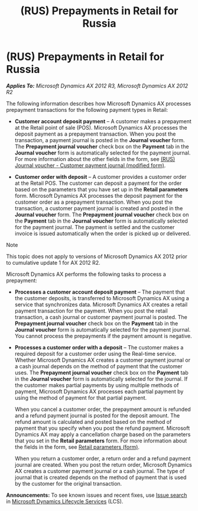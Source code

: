 ﻿---
title: (RUS) Prepayments in Retail for Russia
TOCTitle: (RUS) Prepayments in Retail for Russia
ms:assetid: c5588433-d198-4a3f-9a12-3c79a4293f06
ms:mtpsurl: https://technet.microsoft.com/en-us/library/Dn268486(v=AX.60)
ms:contentKeyID: 54917025
ms.date: 04/18/2014
mtps_version: v=AX.60
f1_keywords:
- Forms.LedgerJournalTransRDeferrals
- RU - 00037
- RU – 00019
- MsDynAx060.Forms.LedgerJournalTransRDeferrals
---

# (RUS) Prepayments in Retail for Russia 


_**Applies To:** Microsoft Dynamics AX 2012 R3, Microsoft Dynamics AX 2012 R2_

The following information describes how Microsoft Dynamics AX processes prepayment transactions for the following payment types in Retail:

  - **Customer account deposit payment** – A customer makes a prepayment at the Retail point of sale (POS). Microsoft Dynamics AX processes the deposit payment as a prepayment transaction. When you post the transaction, a payment journal is posted in the **Journal voucher** form. The **Prepayment journal voucher** check box on the **Payment** tab in the **Journal voucher** form is automatically selected for the payment journal. For more information about the other fields in the form, see [(RUS) Journal voucher - Customer payment journal (modified form)](https://technet.microsoft.com/en-us/library/jj733240\(v=ax.60\)).

  - **Customer order with deposit** – A customer provides a customer order at the Retail POS. The customer can deposit a payment for the order based on the parameters that you have set up in the **Retail parameters** form. Microsoft Dynamics AX processes the deposit payment for the customer order as a prepayment transaction. When you post the transaction, a customer payment journal is created and posted in the **Journal voucher** form. The **Prepayment journal voucher** check box on the **Payment** tab in the **Journal voucher** form is automatically selected for the payment journal. The payment is settled and the customer invoice is issued automatically when the order is picked up or delivered.


> [!NOTE]
> <P>This topic does not apply to versions of Microsoft Dynamics AX 2012 prior to cumulative update 1 for AX 2012 R2.</P>



Microsoft Dynamics AX performs the following tasks to process a prepayment:

  - **Processes a customer account deposit payment** – The payment that the customer deposits, is transferred to Microsoft Dynamics AX using a service that synchronizes data. Microsoft Dynamics AX creates a retail payment transaction for the payment. When you post the retail transaction, a cash journal or customer payment journal is posted. The **Prepayment journal voucher** check box on the **Payment** tab in the **Journal voucher** form is automatically selected for the payment journal. You cannot process the prepayments if the payment amount is negative.

  - **Processes a customer order with a deposit** – The customer makes a required deposit for a customer order using the Real-time service. Whether Microsoft Dynamics AX creates a customer payment journal or a cash journal depends on the method of payment that the customer uses. The **Prepayment journal voucher** check box on the **Payment** tab in the **Journal voucher** form is automatically selected for the journal. If the customer makes partial payments by using multiple methods of payment, Microsoft Dynamics AX processes each partial payment by using the method of payment for that partial payment.
    
    When you cancel a customer order, the prepayment amount is refunded and a refund payment journal is posted for the deposit amount. The refund amount is calculated and posted based on the method of payment that you specify when you post the refund payment. Microsoft Dynamics AX may apply a cancellation charge based on the parameters that you set in the **Retail parameters** form. For more information about the fields in the form, see [Retail parameters (form)](https://technet.microsoft.com/en-us/library/hh597194\(v=ax.60\)).
    
    When you return a customer order, a return order and a refund payment journal are created. When you post the return order, Microsoft Dynamics AX creates a customer payment journal or a cash journal. The type of journal that is created depends on the method of payment that is used by the customer for the original transaction.

  
**Announcements:** To see known issues and recent fixes, use [Issue search](http://go.microsoft.com/fwlink/?linkid=389258) in [Microsoft Dynamics Lifecycle Services](http://go.microsoft.com/fwlink/?linkid=306505) (LCS).

